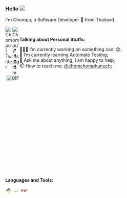 ### Hello <img src="https://media.giphy.com/media/hvRJCLFzcasrR4ia7z/giphy.gif" width="25px">

I'm Chompu, a Software Developer 🚀 from Thailand.

<a href="https://twitter.com/chomchompu">
  <img align="left" alt="Chompu | Twitter" width="22px" src="https://cdn.jsdelivr.net/npm/simple-icons@v3/icons/twitter.svg" />
</a>
<a href="https://www.instagram.com/chom_chomphunuch/">
  <img align="left" alt="Chompu's Instagram" width="22px" src="https://cdn.jsdelivr.net/npm/simple-icons@v3/icons/instagram.svg" />
</a>

<br />

  <img align="right" alt="GIF" src="https://github.com/abhisheknaiidu/abhisheknaiidu/blob/master/code.gif?raw=true" width="500" height="320" />
  
**Talking about Personal Stuffs:**

- 👨🏽‍💻 I’m currently working on something cool :wink:;
- 🌱 I’m currently learning Automate Testing; 
- 💬 Ask me about anything, I am happy to help;
- 📫 How to reach me: [@chomchomphunuch](https://twitter.com/chomchompu);

**Languages and Tools:**  

<code><img height="20" src="https://raw.githubusercontent.com/github/explore/80688e429a7d4ef2fca1e82350fe8e3517d3494d/topics/python/python.png"></code>
<code><img height="20" src="https://raw.githubusercontent.com/github/explore/80688e429a7d4ef2fca1e82350fe8e3517d3494d/topics/mysql/mysql.png"></code>
<code><img height="20" src="https://raw.githubusercontent.com/github/explore/80688e429a7d4ef2fca1e82350fe8e3517d3494d/topics/git/git.png"></code>